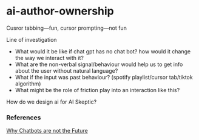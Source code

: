 # ai-author-ownership
Cusror tabbing—fun, cursor prompting—not fun

Line of investigation
- What would it be like if chat gpt has no chat bot? how would it change the way we interact with it?
- What are the non-verbal signal/behaviour would help us to get info about the user without natural language?
- What if the input was past behaviour? (spotify playlist/cursor tab/tiktok algorithm)
- What might be the role of friction play into an interaction like this?

How do we design ai for AI Skeptic?


### References

[Why Chatbots are not the Future](https://wattenberger.com/thoughts/boo-chatbots)
